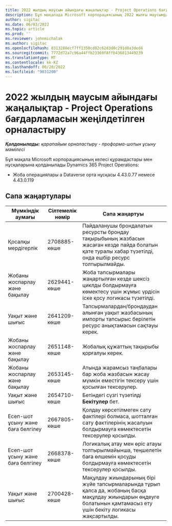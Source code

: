 ```yaml
---
title: 2022 жылдың маусым айындағы жаңалықтар - Project Operations бағдарламасын жеңілдетілген орналастыру
description: Бұл мақалада Microsoft корпорациясының 2022 жылғы маусымдағы шығарылымында қолжетімді сапа жаңартулары туралы ақпарат берілген Dynamics 365 Project Operations Lite орналастыру.
author: sigitac
ms.date: 06/03/2022
ms.topic: article
ms.prod: ''
ms.reviewer: johnmichalak
ms.author: sigitac
ms.openlocfilehash: 8313288ecf7ff1350cd82c62d3d0c291d8a3ded4
ms.sourcegitcommit: 7772d72a7c96a44ffb23369f8ffb436813449239
ms.translationtype: MT
ms.contentlocale: kk-KZ
ms.lasthandoff: 06/20/2022
ms.locfileid: "9031200"
---
```

# <a name="whats-new-june-2022---project-operations-lite-deployment"></a>2022 жылдың маусым айындағы жаңалықтар - Project Operations бағдарламасын жеңілдетілген орналастыру

_**Қолданылады:** қарапайым орналастыру - проформа-шотын ұсыну мәмілесі_

Бұл мақала Microsoft корпорациясының келесі құрамдастары мен нұсқаларына қолданылады Dynamics 365 Project Operations:

- Жоба операциялары а Dataverse орта нұсқасы 4.43.0.77 немесе 4.43.0.119

## <a name="quality-updates"></a>Сапа жаңартулары

| Мүмкіндік аумағы | Сілтемелік нөмір | Сапа жаңартуы |
| --- | --- | --- |
| Қосалқы мердігерлік | 2708885-көше | Пайдаланушы брондалатын ресурсты брондау тақырыбының жазбасын жасаған кезде пайда болатын қате туралы хабар түзетілді, онда ешбір ресурс толтырылмайды. |
| Жобаны жоспарлау және бақылау | 2629441-көше | Жоба тапсырмалары жаңартылған кезде шексіз циклды болдырмауға көмектесу үшін жұмыс үрдісін іске қосу логикасы түзетілді. |
| Уақыт және шығыс | 2641209-көше | Тапсырмалардан/брондаудан алынған уақыт жазбасының импорты тапсырыс берілетін ресурс анықтамасын сақтауы керек. |
| Жобаны жоспарлау және бақылау | 2651148-көше | Жобалық құжаттың тақырыбы қорғалуы керек.|
| Жобаны жоспарлау және бақылау | 2653145-көше | Атында жарамсыз таңбалары бар жоба жазбасын жасау мүмкін еместігін тексеру үшін қосылған тексерулер. |
| Уақыт және шығыс | 2654710-көше | Бетіндегі сүзгі түзетілді **Бекітулер** бет. |
| Есеп-шот ұсыну және баға белгілеу | 2667805-көше | Қолдау көрсетілмеген сату фактілері болмаса, шотталған сату фактілерінің жасалуын болдырмауға көмектесетін тексерулер қосылды. |
| Есеп-шот ұсыну және баға белгілеу | 2668378-көше | Логикалық атау мен өріс атауы толтырылмайынша, теңшелетін баға өлшемін қосуды болдырмауға көмектесетін тексерулер қосылды. |
| Уақыт және шығыс | 2700428-көше | Мақұлдау жиындарының бірі жүйе тапсырмаларында тұрып қалса да, жобаның басқа мақұлдау жиындарын өңдеуге болатынын қамтамасыз ету үшін бекіту логикасы жақсартылды. |
